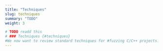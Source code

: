 ```yaml
---
title: "Techniques"
slug: techniques
summary: "TODO"
weight: 3

# TODO readd this
# ### Techniques {#techniques}
#We now want to review standard techniques for #fuzzing C/C++ projects. These techniques are #essential to get the best out of your fuzzing #campaigns.
---
```


